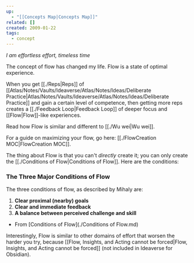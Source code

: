 ```yaml
---
up:
  - "[[Concepts Map|Concepts Map]]"
related: []
created: 2009-01-22
tags:
  - concept
---
```

 *I am effortless effort, timeless time*

The concept of flow has changed my life. Flow is a state of optimal experience.

When you get [[./Reps|Reps]] of [[Atlas/Notes/Vaults/Ideaverse/Atlas/Notes/Ideas/Deliberate Practice|Atlas/Notes/Vaults/Ideaverse/Atlas/Notes/Ideas/Deliberate Practice]] and gain a certain level of competence, then getting more reps creates a [[./Feedback Loop|Feedback Loop]] of deeper focus and [[Flow|Flow]]-like experiences.

Read how Flow is similar and different to [[./Wu wei|Wu wei]]. 

For a guide on maximizing your flow, go here: [[./FlowCreation MOC|FlowCreation MOC]].

The thing about Flow is that you can't *directly* create it; you can only create the [[./Conditions of Flow|Conditions of Flow]]. Here are the conditions:

### The Three Major Conditions of Flow
The three conditions of flow, as described by Mihaly are:

1. **Clear proximal (nearby) goals**
2. **Clear and immediate feedback**
3. **A balance between perceived challenge and skill**

- From [Conditions of Flow](./Conditions of Flow.md)

Interestingly, Flow is similar to other domains of effort that worsen the harder you try, because [[Flow, Insights, and Acting cannot be forced|Flow, Insights, and Acting cannot be forced]] (not included in Ideaverse for Obsidian).